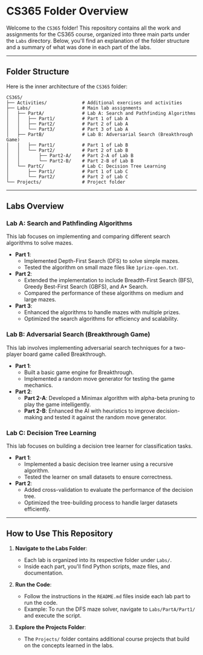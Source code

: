 # CS365 Folder Overview

Welcome to the `CS365` folder! This repository contains all the work and assignments for the CS365 course, organized into three main parts under the `Labs` directory. Below, you'll find an explanation of the folder structure and a summary of what was done in each part of the labs.

---

## Folder Structure

Here is the inner architecture of the `CS365` folder:

```
CS365/
├── Activities/             # Additional exercises and activities
├── Labs/                   # Main lab assignments
│   ├── PartA/              # Lab A: Search and Pathfinding Algorithms
│   │   ├── Part1/          # Part 1 of Lab A
│   │   ├── Part2/          # Part 2 of Lab A
│   │   └── Part3/          # Part 3 of Lab A
│   ├── PartB/              # Lab B: Adversarial Search (Breakthrough Game)
│   │   ├── Part1/          # Part 1 of Lab B
│   │   └── Part2/          # Part 2 of Lab B
│   │       ├── Part2-A/    # Part 2-A of Lab B
│   │       └── Part2-B/    # Part 2-B of Lab B
│   └── PartC/              # Lab C: Decision Tree Learning
│       ├── Part1/          # Part 1 of Lab C
│       └── Part2/          # Part 2 of Lab C
└── Projects/               # Project folder
```

---

## Labs Overview

### **Lab A: Search and Pathfinding Algorithms**
This lab focuses on implementing and comparing different search algorithms to solve mazes.

- **Part 1**: 
  - Implemented Depth-First Search (DFS) to solve simple mazes.
  - Tested the algorithm on small maze files like `1prize-open.txt`.
- **Part 2**: 
  - Extended the implementation to include Breadth-First Search (BFS), Greedy Best-First Search (GBFS), and A* Search.
  - Compared the performance of these algorithms on medium and large mazes.
- **Part 3**: 
  - Enhanced the algorithms to handle mazes with multiple prizes.
  - Optimized the search algorithms for efficiency and scalability.

### **Lab B: Adversarial Search (Breakthrough Game)**
This lab involves implementing adversarial search techniques for a two-player board game called Breakthrough.

- **Part 1**: 
  - Built a basic game engine for Breakthrough.
  - Implemented a random move generator for testing the game mechanics.
- **Part 2**: 
  - **Part 2-A**: Developed a Minimax algorithm with alpha-beta pruning to play the game intelligently.
  - **Part 2-B**: Enhanced the AI with heuristics to improve decision-making and tested it against the random move generator.

### **Lab C: Decision Tree Learning**
This lab focuses on building a decision tree learner for classification tasks.

- **Part 1**: 
  - Implemented a basic decision tree learner using a recursive algorithm.
  - Tested the learner on small datasets to ensure correctness.
- **Part 2**: 
  - Added cross-validation to evaluate the performance of the decision tree.
  - Optimized the tree-building process to handle larger datasets efficiently.

---

## How to Use This Repository

1. **Navigate to the Labs Folder**: 
   - Each lab is organized into its respective folder under `Labs/`.
   - Inside each part, you'll find Python scripts, maze files, and documentation.

2. **Run the Code**:
   - Follow the instructions in the `README.md` files inside each lab part to run the code.
   - Example: To run the DFS maze solver, navigate to `Labs/PartA/Part1/` and execute the script.

3. **Explore the Projects Folder**:
   - The `Projects/` folder contains additional course projects that build on the concepts learned in the labs.
